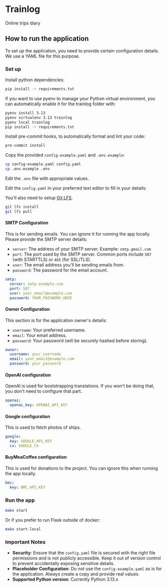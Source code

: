 # Trainlog

Online trips diary

## How to run the application

To set up the application, you need to provide certain configuration details. We use a YAML file for this purpose.

### Set up

Install python dependencies:

```bash
pip install -r requirements.txt
```

If you want to use pyenv to manage your Python virtual environment, you can automatically enable
it for the trainlog folder with:

```bash
pyenv install 3.13
pyenv virtualenv 3.13 trainlog
pyenv local trainlog
pip install -r requirements.txt
```

Install pre-commit hooks, to automatically format and lint your code:

```bash
pre-commit install
```

Copy the provided `config-example.yaml` and `.env.example`:

```bash
cp config-example.yaml config.yaml
cp .env.example .env
```

Edit the `.env` file with appropriate values.

Edit the `config.yaml` in your preferred text editor to fill in your details:

You'll also need to setup [Git LFS](https://git-lfs.com/).

```bash
git lfs install
git lfs pull
```

#### SMTP Configuration

This is for sending emails. You can ignore it for running the app locally.
Please provide the SMTP server details:

- `server`: The address of your SMTP server. Example: `smtp.gmail.com`
- `port`: The port used by the SMTP server. Common ports include `587` (with STARTTLS) or `465` (for SSL/TLS).
- `user`: The email address you'll be sending emails from.
- `password`: The password for the email account.

```yaml
smtp:
  server: smtp.example.com
  port: 587
  user: your_email@example.com
  password: YOUR_PASSWORD_HERE
```

#### Owner Configuration

This section is for the application owner's details:

- `username`: Your preferred username.
- `email`: Your email address.
- `password`: Your password (will be securely hashed before storing).

```yaml
owner:
  username: your_username
  email: your_email@example.com
  password: your_password
```

#### OpenAI configuration

OpenAI is used for bootstrapping translations. If you won't be doing that, you don't
need to configure that part.

```yaml
openai:
  openai_key: OPENAI_API_KEY
```

#### Google configuration

This is used to fetch photos of ships.

```yaml
google:
  key: GOOGLE_API_KEY
  cx: GOOGLE_CX
```

#### BuyMeaCoffee configuration

This is used for donations to the project. You can ignore this when running the app
locally.

```yaml
bmc:
  key: BMC_API_KEY
```

### Run the app

```bash
make start
```

Or if you prefer to run Flask outside of docker:

```bash
make start-local
```

### Important Notes

- **Security**: Ensure that the `config.yaml` file is secured with the right file permissions and is not publicly accessible. Keep it out of version control to prevent accidentally exposing sensitive details.
- **Placeholder Configuration**: Do not use the `config-example.yaml` as is for the application. Always create a copy and provide real values.
- **Supported Python version**: Currently Python 3.13.x
